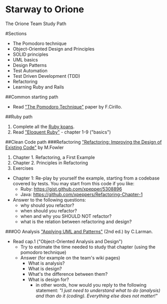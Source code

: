 Starway to Orione
=================
The Orione Team Study Path

#Sections
* The Pomodoro technique
* Object-Oriented Design and Principles
* SOLID principles
* UML basics
* Design Patterns
* Test Automation
* Test Driven Development (TDD)
* Refactoring
* Learning Ruby and Rails

##Common starting path
* Read ["The Pomodoro Technique"](http://pomodorotechnique.com/) paper by F.Cirillo.

##Ruby path
1. Complete all the [Ruby koans](http://rubykoans.com/).
1. Read ["Eloquent Ruby"](http://www.amazon.com/Eloquent-Ruby-Addison-Wesley-Professional-Series/dp/0321584104) - chapter 1-9 ("basics")

##Clean Code path
###Refactoring
["Refactoring: Improving the Design of Existing Code"](http://www.amazon.it/Refactoring-Improving-Design-Existing-Code/dp/0201485672) by M.Fowler
1. Chapter 1. Refactoring, a First Example
1. Chapter 2. Principles in Refactoring
1. Exercises
 * Chapter 1: Re-play by yourself the example, starting from a codebase covered by tests.
 You may start from this code if you like:
     * Ruby: https://gist.github.com/xpepper/5308896
     * Java: https://github.com/xpeppers/Refactoring-Chapter-1
  * Answer to the following questions:
    * why should you refactor?
    * when should you refactor?
    * when and why you SHOULD NOT refactor?
    * what is the relation between refactoring and design?

###OO Analysis
["Applying UML and Patterns"](http://www.amazon.com/Applying-UML-Patterns-Introduction-Object-Oriented/dp/0131489062) (2nd ed.) by C.Larman.
* Read cap.1 ("Object-Oriented Analysis and Design")
  * Try to estimate the time needed to study that chapter (using the pomodoro technique)
  * Answer (for example on the team's wiki pages)
    * What is analysis?
    * What is design?
    * What's the difference between them?
    * What is design for?
      * in other words, how would you reply to the following statement: _"I just need to understand what to do (analysis) and than do it (coding). Everything else does not matter!"_
